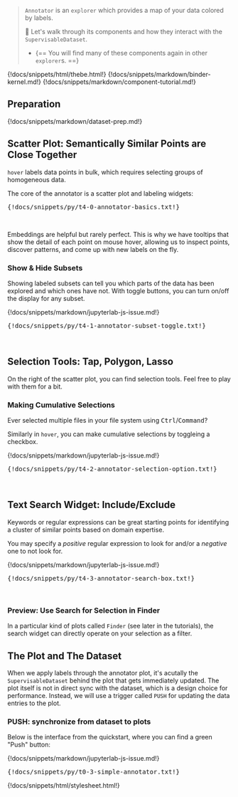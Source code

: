 > `Annotator` is an `explorer` which provides a map of your data colored by labels.
>
> :speedboat: Let's walk through its components and how they interact with the `SupervisableDataset`.
>
> -   {== You will find many of these components again in other `explorer`s. ==}

{!docs/snippets/html/thebe.html!}
{!docs/snippets/markdown/binder-kernel.md!}
{!docs/snippets/markdown/component-tutorial.md!}

## **Preparation**

{!docs/snippets/markdown/dataset-prep.md!}

## **Scatter Plot: Semantically Similar Points are Close Together**

`hover` labels data points in bulk, which requires selecting groups of homogeneous data.

The core of the annotator is a scatter plot and labeling widgets:

<pre data-executable>
{!docs/snippets/py/t4-0-annotator-basics.txt!}
</pre><br>

Embeddings are helpful but rarely perfect. This is why we have tooltips that show the detail of each point on mouse hover, allowing us to inspect points, discover patterns, and come up with new labels on the fly.

### **Show & Hide Subsets**

Showing labeled subsets can tell you which parts of the data has been explored and which ones have not. With toggle buttons, you can turn on/off the display for any subset.

{!docs/snippets/markdown/jupyterlab-js-issue.md!}

<pre data-executable>
{!docs/snippets/py/t4-1-annotator-subset-toggle.txt!}
</pre><br>

## **Selection Tools: Tap, Polygon, Lasso**

On the right of the scatter plot, you can find selection tools. Feel free to play with them for a bit.

### **Making Cumulative Selections**

Ever selected multiple files in your file system using <kbd>Ctrl</kbd>/<kbd>Command</kbd>?

Similarly in `hover`, you can make cumulative selections by toggleing a checkbox.

{!docs/snippets/markdown/jupyterlab-js-issue.md!}

<pre data-executable>
{!docs/snippets/py/t4-2-annotator-selection-option.txt!}
</pre><br>

## **Text Search Widget: Include/Exclude**

Keywords or regular expressions can be great starting points for identifying a cluster of similar points based on domain expertise.

You may specify a *positive* regular expression to look for and/or a *negative* one to not look for.

{!docs/snippets/markdown/jupyterlab-js-issue.md!}

<pre data-executable>
{!docs/snippets/py/t4-3-annotator-search-box.txt!}
</pre><br>

### **Preview: Use Search for Selection in Finder**

In a particular kind of plots called `Finder` (see later in the tutorials), the search widget can directly operate on your selection as a filter.

## **The Plot and The Dataset**

When we apply labels through the annotator plot, it's acutally the `SupervisableDataset` behind the plot that gets immediately updated. The plot itself is not in direct sync with the dataset, which is a design choice for performance. Instead, we will use a trigger called `PUSH` for updating the data entries to the plot.

### **PUSH: synchronize from dataset to plots**

Below is the interface from the quickstart, where you can find a green "Push" button:

{!docs/snippets/markdown/jupyterlab-js-issue.md!}

<pre data-executable>
{!docs/snippets/py/t0-3-simple-annotator.txt!}
</pre>

{!docs/snippets/html/stylesheet.html!}
